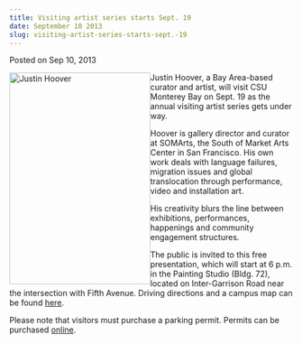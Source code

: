 ```yaml
---
title: Visiting artist series starts Sept. 19
date: September 10 2013
slug: visiting-artist-series-starts-sept.-19
---
```





<span class="date">Posted on Sep 10, 2013    </span>
<p><img alt="Justin Hoover" src="http://news.csumb.edu/sites/default/files/65/attachments/news/images/justin_hoover.jpg" style="float:left; width:250px; height:375px">Justin Hoover, a
Bay Area-based curator and artist, will visit CSU Monterey Bay on
Sept. 19 as the annual visiting artist series gets under way.</img></p>
<p>Hoover is gallery director and curator at SOMArts, the South of
Market Arts Center in San Francisco. His own work deals with
language failures, migration issues and global translocation
through performance, video and installation art.</p>
<p>His creativity blurs the line between exhibitions, performances,
happenings and community engagement structures.</p>
<p>The public is invited to this free presentation, which will
start at 6 p.m. in the Painting Studio (Bldg. 72), located on
Inter-Garrison Road near the intersection with Fifth Avenue.
Driving directions and a campus map can be found <a href="http://csumb.edu/maps" rel="nofollow">here</a>.</p>
<p>Please note that visitors must purchase a parking permit.
Permits can be purchased <a href="http://parking.csumb.edu/buy-permit" rel="nofollow">online</a>.<br>
&#xA0;</br></p>





